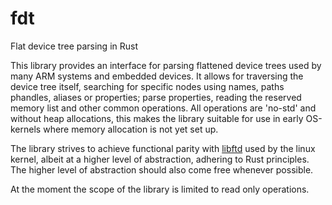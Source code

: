 # fdt
Flat device tree parsing in Rust

This library provides an interface for parsing flattened device trees used by many ARM systems and
embedded devices.
It allows for traversing the device tree itself, searching for specific nodes using names, paths
phandles, aliases or properties; parse properties, reading the reserved memory list and 
other common operations. All operations are 'no-std' and without heap allocations, this makes
the library suitable for use in early OS-kernels where memory allocation is not yet set up.

The library strives to achieve functional parity with [libftd](https://github.com/dgibson/dtc) 
used by the linux kernel, albeit at a higher level of abstraction, adhering to Rust principles.
The higher level of abstraction should also come free whenever possible.

At the moment the scope of the library is limited to read only operations.
